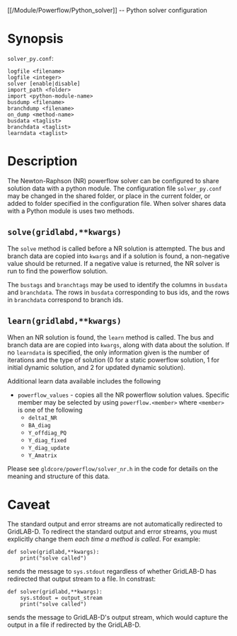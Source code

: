 [[/Module/Powerflow/Python_solver]] -- Python solver configuration

# Synopsis

`solver_py.conf`:

~~~
logfile <filename>
logfile <integer>
solver [enable|disable]
import_path <folder>
import <python-module-name>
busdump <filename>
branchdump <filename>
on_dump <method-name>
busdata <taglist>
branchdata <taglist>
learndata <taglist>
~~~

# Description

The Newton-Raphson (NR) powerflow solver can be configured to share solution data
with a python module. The configuration file `solver_py.conf` may be changed in the shared folder, or place in the current folder, or added to folder specified in the configuration file.  When solver shares data with a Python module is uses
two methods.

## `solve(gridlabd,**kwargs)`

The `solve` method is called before a NR solution is attempted.  The bus and branch data are copied into `kwargs` and if a solution is found, a non-negative value should be returned.  If a negative value is returned, the NR solver is run to find the powerflow solution.

The `bustags` and `branchtags` may be used to identify the columns in `busdata` and `branchdata`.  The rows in `busdata` corresponding to bus ids, and the rows in `branchdata` correspond to branch ids.

## `learn(gridlabd,**kwargs)`

When an NR solution is found, the `learn` method is called.  The bus and branch data are are copied into `kwargs`, along with data about the solution.  If no `learndata` is specified, the only information given is the number of iterations and the type of solution (0 for a static powerflow solution, 1 for initial dynamic solution, and 2 for updated dynamic solution).

Additional learn data available includes the following

- `powerflow_values` - copies all the NR powerflow solution values. Specific member may be selected by using `powerflow.<member>` where `<member>` is one of the following
  - `deltaI_NR` 
  - `BA_diag`
  - `Y_offdiag_PQ`
  - `Y_diag_fixed`
  - `Y_diag_update`
  - `Y_Amatrix`

Please see `gldcore/powerflow/solver_nr.h` in the code for details on the meaning and structure of this data.

# Caveat

The standard output and error streams are not automatically redirected to GridLAB-D.  To redirect the standard output and error streams, you must explicitly change them *each time a method is called*.  For example:

~~~
def solve(gridlabd,**kwargs):
    print("solve called")
~~~

sends the message to `sys.stdout` regardless of whether GridLAB-D has redirected that output stream to a file.  In constrast:

~~~
def solver(gridlabd,**kwargs):
    sys.stdout = output_stream
    print("solve called")
~~~

sends the message to GridLAB-D's output stream, which would capture the output in a file if redirected by the GridLAB-D.

~~~